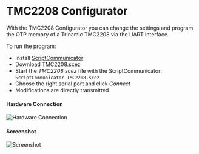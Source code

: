 # TMC2208 Configurator

With the TMC2208 Configurator you can change the settings and program the OTP memory of a Trinamic TMC2208 via the UART interface.

To run the program:
* Install [ScriptCommunicator](https://sourceforge.net/projects/scriptcommunicator/)
* Download [TMC2208.scez](https://github.com/watterott/SilentStepStick/raw/master/software/ScriptCommunicator/TMC2208.scez)
* Start the *TMC2208.scez* file with the ScriptCommunicator: ```ScriptCommunicator TMC2208.scez```
* Choose the right serial port and click *Connect*
* Modifications are directly transmitted.


#### Hardware Connection

![Hardware Connection](https://github.com/watterott/SilentStepStick/raw/master/software/ScriptCommunicator/hw_connection.png)


#### Screenshot

![Screenshot](https://github.com/watterott/SilentStepStick/raw/master/software/ScriptCommunicator/screenshot.png)
